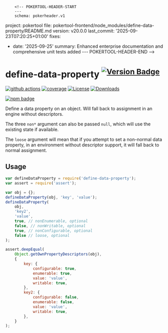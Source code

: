         <!-- POKERTOOL-HEADER-START
        ---
        schema: pokerheader.v1
project: pokertool
file: pokertool-frontend/node_modules/define-data-property/README.md
version: v20.0.0
last_commit: '2025-09-23T07:20:25+01:00'
fixes:
- date: '2025-09-25'
  summary: Enhanced enterprise documentation and comprehensive unit tests added
        ---
        POKERTOOL-HEADER-END -->
# define-data-property <sup>[![Version Badge][npm-version-svg]][package-url]</sup>

[![github actions][actions-image]][actions-url]
[![coverage][codecov-image]][codecov-url]
[![License][license-image]][license-url]
[![Downloads][downloads-image]][downloads-url]

[![npm badge][npm-badge-png]][package-url]

Define a data property on an object. Will fall back to assignment in an engine without descriptors.

The three `non*` argument can also be passed `null`, which will use the existing state if available.

The `loose` argument will mean that if you attempt to set a non-normal data property, in an environment without descriptor support, it will fall back to normal assignment.

## Usage

```javascript
var defineDataProperty = require('define-data-property');
var assert = require('assert');

var obj = {};
defineDataProperty(obj, 'key', 'value');
defineDataProperty(
	obj,
	'key2',
	'value',
	true, // nonEnumerable, optional
	false, // nonWritable, optional
	true, // nonConfigurable, optional
	false // loose, optional
);

assert.deepEqual(
	Object.getOwnPropertyDescriptors(obj),
	{
		key: {
			configurable: true,
			enumerable: true,
			value: 'value',
			writable: true,
		},
		key2: {
			configurable: false,
			enumerable: false,
			value: 'value',
			writable: true,
		},
	}
);
```

[package-url]: https://npmjs.org/package/define-data-property
[npm-version-svg]: https://versionbadg.es/ljharb/define-data-property.svg
[deps-svg]: https://david-dm.org/ljharb/define-data-property.svg
[deps-url]: https://david-dm.org/ljharb/define-data-property
[dev-deps-svg]: https://david-dm.org/ljharb/define-data-property/dev-status.svg
[dev-deps-url]: https://david-dm.org/ljharb/define-data-property#info=devDependencies
[npm-badge-png]: https://nodei.co/npm/define-data-property.png?downloads=true&stars=true
[license-image]: https://img.shields.io/npm/l/define-data-property.svg
[license-url]: LICENSE
[downloads-image]: https://img.shields.io/npm/dm/define-data-property.svg
[downloads-url]: https://npm-stat.com/charts.html?package=define-data-property
[codecov-image]: https://codecov.io/gh/ljharb/define-data-property/branch/main/graphs/badge.svg
[codecov-url]: https://app.codecov.io/gh/ljharb/define-data-property/
[actions-image]: https://img.shields.io/endpoint?url=https://github-actions-badge-u3jn4tfpocch.runkit.sh/ljharb/define-data-property
[actions-url]: https://github.com/ljharb/define-data-property/actions
